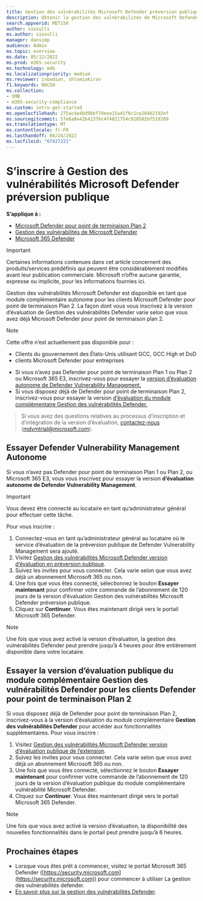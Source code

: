 ```yaml
---
title: Gestion des vulnérabilités Microsoft Defender préversion publique
description: Obtenir la gestion des vulnérabilités de Microsoft Defender
search.appverid: MET150
author: siosulli
ms.author: siosulli
manager: dansimp
audience: Admin
ms.topic: overview
ms.date: 05/12/2022
ms.prod: m365-security
ms.technology: mdb
ms.localizationpriority: medium
ms.reviewer: inbadian, shlomiakirav
f1.keywords: NOCSH
ms.collection:
- SMB
- m365-security-compliance
ms.custom: intro-get-started
ms.openlocfilehash: 275ac4e4bd9bbf7deea15a41f6c1ce28402192ef
ms.sourcegitcommit: 57e6a8e42b41376c4f4021754c918502bf52d209
ms.translationtype: MT
ms.contentlocale: fr-FR
ms.lasthandoff: 08/24/2022
ms.locfileid: "67427221"
---
```

# <a name="sign-up-for-microsoft-defender-vulnerability-management-public-preview"></a>S’inscrire à Gestion des vulnérabilités Microsoft Defender préversion publique

**S’applique à :**

- [Microsoft Defender pour point de terminaison Plan 2](https://go.microsoft.com/fwlink/?linkid=2154037)
- [Gestion des vulnérabilités de Microsoft Defender](index.yml)
- [Microsoft 365 Defender](https://go.microsoft.com/fwlink/?linkid=2118804)

> [!IMPORTANT]
> Certaines informations contenues dans cet article concernent des produits/services prédéfinis qui peuvent être considérablement modifiés avant leur publication commerciale. Microsoft n’offre aucune garantie, expresse ou implicite, pour les informations fournies ici.

Gestion des vulnérabilités Microsoft Defender est disponible en tant que module complémentaire autonome pour les clients Microsoft Defender pour point de terminaison Plan 2. La façon dont vous vous inscrivez à la version d’évaluation de Gestion des vulnérabilités Defender varie selon que vous avez déjà Microsoft Defender pour point de terminaison plan 2.

> [!NOTE]
> Cette offre n’est actuellement pas disponible pour :
>
> - Clients du gouvernement des États-Unis utilisant GCC, GCC High et DoD
> - clients Microsoft Defender pour entreprises

- Si vous n’avez pas Defender pour point de terminaison Plan 1 ou Plan 2 ou Microsoft 365 E3, inscrivez-vous pour essayer la [version d’évaluation autonome de Defender Vulnerability Management.](#try-defender-vulnerability-management-standalone)
- Si vous disposez déjà de Defender pour point de terminaison Plan 2, inscrivez-vous pour essayer la version [d’évaluation du module complémentaire Gestion des vulnérabilités Defender.](#try-the-defender-vulnerability-management-add-on-public-preview-trial-for-defender-for-endpoint-plan-2-customers)

> Si vous avez des questions relatives au processus d’inscription et d’intégration de la version d’évaluation, [contactez-nous](mailto:mdvmtrial@microsoft.com) (mdvmtrial@microsoft.com).

## <a name="try-defender-vulnerability-management-standalone"></a>Essayer Defender Vulnerability Management Autonome

Si vous n’avez pas Defender pour point de terminaison Plan 1 ou Plan 2, ou Microsoft 365 E3, vous vous inscrivez pour essayer la version **d’évaluation autonome de Defender Vulnerability Management**.

> [!IMPORTANT]
> Vous devez être connecté au locataire en tant qu’administrateur général pour effectuer cette tâche.

Pour vous inscrire :

1. Connectez-vous en tant qu’administrateur général au locataire où le service d’évaluation de la préversion publique de Defender Vulnerability Management sera ajouté.
2. Visitez [Gestion des vulnérabilités Microsoft Defender version d’évaluation en préversion publique](https://signup.microsoft.com/get-started/signup?products=dee3976b-2cfd-40c3-90b6-3147cbf03146&ali=1&ru=https://aka.ms/MdvmPortal).
3. Suivez les invites pour vous connecter. Cela varie selon que vous avez déjà un abonnement Microsoft 365 ou non.
4. Une fois que vous êtes connecté, sélectionnez le bouton **Essayer maintenant** pour confirmer votre commande de l’abonnement de 120 jours de la version d’évaluation Gestion des vulnérabilités Microsoft Defender préversion publique.
5. Cliquez sur **Continuer**. Vous êtes maintenant dirigé vers le portail Microsoft 365 Defender.

> [!NOTE]
> Une fois que vous avez activé la version d’évaluation, la gestion des vulnérabilités Defender peut prendre jusqu’à 4 heures pour être entièrement disponible dans votre locataire.

## <a name="try-the-defender-vulnerability-management-add-on-public-preview-trial-for-defender-for-endpoint-plan-2-customers"></a>Essayer la version d’évaluation publique du module complémentaire Gestion des vulnérabilités Defender pour les clients Defender pour point de terminaison Plan 2

Si vous disposez déjà de Defender pour point de terminaison Plan 2, inscrivez-vous à la version d’évaluation du module complémentaire **Gestion des vulnérabilités Defender** pour accéder aux fonctionnalités supplémentaires. Pour vous inscrire :

1. Visitez [Gestion des vulnérabilités Microsoft Defender version d’évaluation publique de l’extension](https://signup.microsoft.com/get-started/signup?products=5908ecaa-b8a7-4a04-b6c0-d44fd934b6f2&ali=1&ru=https://aka.ms/MdvmPortal).
2. Suivez les invites pour vous connecter. Cela varie selon que vous avez déjà un abonnement Microsoft 365 ou non.
3. Une fois que vous êtes connecté, sélectionnez le bouton **Essayer maintenant** pour confirmer votre commande de l’abonnement de 120 jours de la version d’évaluation publique du module complémentaire vulnérabilité Microsoft Defender.
4. Cliquez sur **Continuer**. Vous êtes maintenant dirigé vers le portail Microsoft 365 Defender.

> [!NOTE]
> Une fois que vous avez activé la version d’évaluation, la disponibilité des nouvelles fonctionnalités dans le portail peut prendre jusqu’à 6 heures.

## <a name="next-steps"></a>Prochaines étapes

- Lorsque vous êtes prêt à commencer, visitez le portail Microsoft 365 Defender ([https://security.microsoft.com](https://security.microsoft.com)) pour commencer à utiliser La gestion des vulnérabilités defender.
- [En savoir plus sur la gestion des vulnérabilités Defender](defender-vulnerability-management.md).
